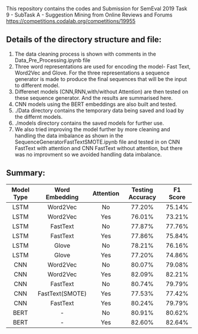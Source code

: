 This repository contains the codes and Submission for SemEval 2019 Task 9 - SubTask A - Suggestion Mining from Online Reviews and Forums https://competitions.codalab.org/competitions/19955

## Details of the directory structure and file:

1. The data cleaning process is shown with comments in the Data_Pre_Processing.ipynb file
2. Three word representations are used for encoding the model- Fast Text, Word2Vec and Glove. For the three representations a sequence generator is made to produce the final sequences that will be the input to different model.
3. Differenet models (CNN,RNN,with/without Attention) are then tested on these sequence generator. And the results are summarised here.
4. CNN models using the BERT embeddings are also built and tested.  
5. ./Data directory contains the temporary data being saved and load by the differnt models. 
5. ./models directory contains the saved models for further use. 
6. We also tried improving the model further by more cleaning and handling the data imbalance as shown in the SequenceGeneratorFastTextSMOTE.ipynb file
 and tested in on CNN FastText with attention and CNN FastText without attention, but there was no improvment so we avoided handling data imbalance.

## Summary:

| Model Type    | Word Embedding| Attention      | Testing Accuracy      | F1 Score      |
| :---:         | :-:           | :-:            |:-:                    |:-:            |
| LSTM          | Word2Vec      | No             |   77.20%              |75.14%         |
| LSTM          | Word2Vec      | Yes            |   76.01%              |73.21%         |
| LSTM          | FastText      | No             |   77.87%              |77.76%         |
| LSTM          | FastText      | Yes            |   77.86%              |75.84%         |
| LSTM          | Glove         | No             |   78.21%              |76.16%         |
| LSTM          | Glove         | Yes            |   77.20%              |74.86%         |
| CNN           | Word2Vec      | No             |   80.07%              |79.08%         |
| CNN           | Word2Vec      | Yes            |   82.09%              |82.21%         |
| CNN           | FastText      | No             |   80.74%              |79.79%         |
| CNN           |FastText(SMOTE)| Yes            |   77.53%              |77.42%         |
| CNN           | FastText      | Yes            |   80.24%              |79.79%         |
| BERT          | -             | No             |   80.91%              |80.62%         |
| BERT          | -             | Yes            |   82.60%              |82.64%         |
